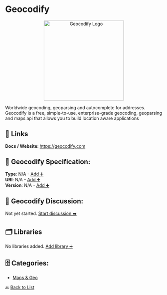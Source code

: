 # Geocodify
<p align="center">
    <img width="256" src="https://raw.githubusercontent.com/apis-list/apis-list/main/apis/geocodify/logo_256x256.png" alt="Geocodify Logo"/>
</p>
Worldwide geocoding, geoparsing and autocomplete for addresses. Geocodify is a free, simple-to-use, enterprise-grade geocoding, geoparsing and maps api that allows you to build location aware applications

##  🔗 Links
**Docs / Website**: https://geocodify.com

## 🧬 Geocodify Specification:
**Type**: N/A - [Add ➕](https://github.com/apis-list/apis-list/edit/main/apis.yaml#7652)  
**URI**: N/A - [Add ➕](https://github.com/apis-list/apis-list/edit/main/apis.yaml#7652)  
**Version**: N/A - [Add ➕](https://github.com/apis-list/apis-list/edit/main/apis.yaml#7652)

## 💬 Geocodify Discussion:
Not yet started. [Start discussion ➡️](https://github.com/apis-list/apis-list/discussions/new)

## 🗂️ Libraries

No libraries added. [Add library ➕](https://github.com/apis-list/apis-list/edit/main/apis.yaml#7652)    


## 🗄️ Categories:
- [Maps & Geo](https://github.com/apis-list/apis-list#maps--geo-)

🔙  [Back to List](https://github.com/apis-list/apis-list)
